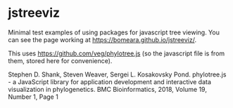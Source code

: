 # jstreeviz
Minimal test examples of using packages for javascript tree viewing. You can see the page working at  https://bomeara.github.io/jstreeviz/.

This uses https://github.com/veg/phylotree.js (so the javascript file is from them, stored here for convenience).

Stephen D. Shank, Steven Weaver, Sergei L. Kosakovsky Pond. phylotree.js - a JavaScript library for application development and interactive data visualization in phylogenetics. BMC Bioinformatics, 2018, Volume 19, Number 1, Page 1
